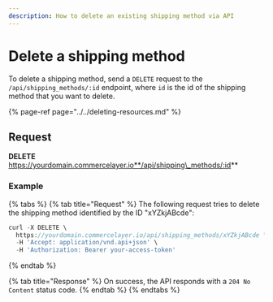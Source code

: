 ```yaml
---
description: How to delete an existing shipping method via API
---
```


# Delete a shipping method

To delete a shipping method, send a `DELETE` request to the `/api/shipping_methods/:id` endpoint, where `id` is the id of the shipping method that you want to delete.

{% page-ref page="../../deleting-resources.md" %}

## Request

**DELETE** https://yourdomain.commercelayer.io**/api/shipping\_methods/:id**

### Example

{% tabs %}
{% tab title="Request" %}
The following request tries to delete the shipping method identified by the ID "xYZkjABcde":

```javascript
curl -X DELETE \
  https://yourdomain.commercelayer.io/api/shipping_methods/xYZkjABcde \
  -H 'Accept: application/vnd.api+json' \
  -H 'Authorization: Bearer your-access-token'
```
{% endtab %}

{% tab title="Response" %}
On success, the API responds with a `204 No Content` status code.
{% endtab %}
{% endtabs %}

